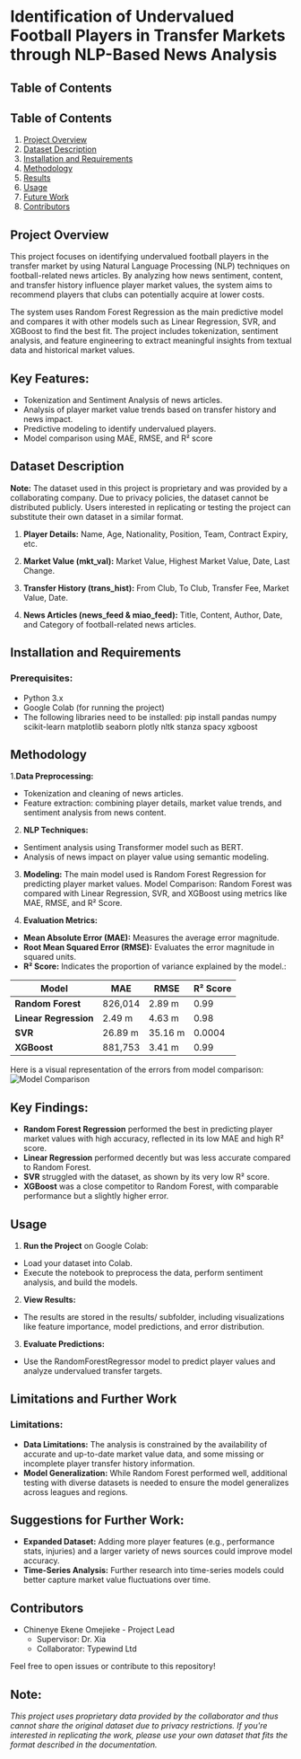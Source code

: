 # Identification of Undervalued Football Players in Transfer Markets through NLP-Based News Analysis

## Table of Contents
## Table of Contents

1. [Project Overview](#project-overview)
2. [Dataset Description](#dataset-description)
3. [Installation and Requirements](#installation-and-requirements)
4. [Methodology](#methodology)
5. [Results](#results)
6. [Usage](#usage)
7. [Future Work](#limitations-and-further-work)
8. [Contributors](#Contributors)


## Project Overview

This project focuses on identifying undervalued football players in the transfer market by using Natural Language Processing (NLP) techniques on football-related news articles. By analyzing how news sentiment, content, and transfer history influence player market values, the system aims to recommend players that clubs can potentially acquire at lower costs.

The system uses Random Forest Regression as the main predictive model and compares it with other models such as Linear Regression, SVR, and XGBoost to find the best fit. The project includes tokenization, sentiment analysis, and feature engineering to extract meaningful insights from textual data and historical market values.

## Key Features:

* Tokenization and Sentiment Analysis of news articles.
* Analysis of player market value trends based on transfer history and news impact.
* Predictive modeling to identify undervalued players.
* Model comparison using MAE, RMSE, and R² score

## Dataset Description

**Note:** The dataset used in this project is proprietary and was provided by a collaborating company. Due to privacy policies, the dataset cannot be distributed publicly. Users interested in replicating or testing the project can substitute their own dataset in a similar format.

1. **Player Details:**
Name, Age, Nationality, Position, Team, Contract Expiry, etc.

2. **Market Value (mkt_val):**
Market Value, Highest Market Value, Date, Last Change.

3. **Transfer History (trans_hist):**
From Club, To Club, Transfer Fee, Market Value, Date.

4. **News Articles (news_feed & miao_feed):**
Title, Content, Author, Date, and Category of football-related news articles.

## Installation and Requirements

### Prerequisites:

* Python 3.x
* Google Colab (for running the project)
* The following libraries need to be installed:
pip install pandas numpy scikit-learn matplotlib seaborn plotly nltk stanza spacy xgboost

## Methodology

1.**Data Preprocessing:**
* Tokenization and cleaning of news articles.
* Feature extraction: combining player details, market value trends, and sentiment analysis 
  from news content.
  
2. **NLP Techniques:**
* Sentiment analysis using Transformer model such as BERT.
* Analysis of news impact on player value using semantic modeling.

3. **Modeling:**
The main model used is Random Forest Regression for predicting player market values.
Model Comparison: Random Forest was compared with Linear Regression, SVR, and XGBoost using metrics like MAE, RMSE, and R² Score.

4. **Evaluation Metrics:**
* **Mean Absolute Error (MAE):** Measures the average error magnitude.
* **Root Mean Squared Error (RMSE):** Evaluates the error magnitude in squared units.
* **R² Score:** Indicates the proportion of variance explained by the model.:

| Model                     | MAE          | RMSE         | R² Score   |
|---------------------------|--------------|--------------|------------|
| **Random Forest**         | 826,014      | 2.89 m       | 0.99       |
| **Linear Regression**     | 2.49 m       | 4.63 m       | 0.98       |
| **SVR**                   | 26.89 m      | 35.16 m      | 0.0004     |
| **XGBoost**               | 881,753      | 3.41 m       | 0.99       |

Here is a visual representation of the errors from model comparison:
![Model Comparison](results/Comparison_of_MAE_for_different_Models.png)


## Key Findings:
* **Random Forest Regression** performed the best in predicting player market values with high accuracy, reflected in its low MAE and high R² score.
* **Linear Regression** performed decently but was less accurate compared to Random Forest.
* **SVR** struggled with the dataset, as shown by its very low R² score.
* **XGBoost** was a close competitor to Random Forest, with comparable performance but a slightly higher error.

## Usage

1. **Run the Project** on Google Colab:
* Load your dataset into Colab.
* Execute the notebook to preprocess the data, perform sentiment analysis, and build the models.

2. **View Results:**
* The results are stored in the results/ subfolder, including visualizations like feature importance, model predictions, and error distribution.

3. **Evaluate Predictions:**
* Use the RandomForestRegressor model to predict player values and analyze undervalued transfer targets.

## Limitations and Further Work

### Limitations:
* **Data Limitations:** The analysis is constrained by the availability of accurate and up-to-date market value data, and some missing or incomplete player transfer history information.
* **Model Generalization:** While Random Forest performed well, additional testing with diverse datasets is needed to ensure the model generalizes across leagues and regions.

## Suggestions for Further Work:
* **Expanded Dataset:** Adding more player features (e.g., performance stats, injuries) and a larger variety of news sources could improve model accuracy.
* **Time-Series Analysis:** Further research into time-series models could better capture market value fluctuations over time.

## Contributors
* Chinenye Ekene Omejieke - Project Lead
  * Supervisor: Dr. Xia
  * Collaborator: Typewind Ltd
    
Feel free to open issues or contribute to this repository!

## Note:
_This project uses proprietary data provided by the collaborator and thus cannot share the original dataset due to privacy restrictions. If you're interested in replicating the work, please use your own dataset that fits the format described in the documentation._
